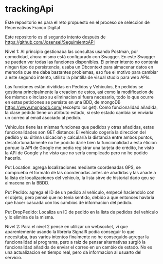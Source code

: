 # trackingApi
Este repositorio es para el reto propuesto en el proceso de seleccion de Recereativos Franco Digital

Este repositorio es el segundo intento después de https://github.com/Josensei/SeguimientoAPI 


Nivel 1:
Al principio gestionaba las consultas usando Postman, por comodidad, ahora mismo está configurado con Swagger.
En este Swagger se pueden ver todas las funciones disponibles. 
El primer intento no contenia ningun tipo de persistencia, usaba un Dbcontext para almacenar datos en memoria que me daba bastantes problemas,
eso fue el motivo para cambiar a este segundo intento, utilizo la plantilla de visual studio para web APIs.

Las funciones están divididas en Pedidos y Vehiculos, En pedidos se gestiona principalmente la creacion de estos, así como la modificacion de los mismos 
o incluso su eliminacion si fuera necesario, todo lo que ocurre en estas peticiones se persiste en una BDD, de mongoDB https://www.mongodb.com/ (excepto los get). 
Como funcionalidad añadida, la clase pedido tiene un atributo estado, si este estado cambia se enviaría un correo al email asociado al pedido.

Vehiculos tiene las mismas funciones que pedidos y otras añadidas, estas funcionalidades son
GET distance: El vehiculo cogería la direccion del pedido y su última  ubicacion y calcularía la distancia entre ambos puntos, 
desafortunadamente no he podido darle bien la funcionalidad a esta èticion porque la API de Google me pedía registrar una tarjeta de crédito,
he visto la API de Google y he visto que no sería complicado pero no he podido hacerlo.

Put Location: agrega localizaciones mediante coordenadas GPS, se comprueba el formato de las coordenadas antes de añadirlas y las añade a la lista de localizaciones del vehiculo, la lista sirve de historial dado qeu se almacena en la BBDD.

Put Pedido: agrega el ID de un pedido al vehiculo, empecé haciendolo con el objeto, pero pensé que no tenia sentido, debido a que entonces
havbría que hacer cascada con los cambios de informacion del pedido.

Put DropPedido: Localiza un ID de pedido en la lista de pedidos del vehiculo y lo elimina de la misma.


Nivel 2: Para el nivel 2 pensé en utilizar un websocket, vi que aparentemente usando la libreria SignalR podia conseguir lo que necesitaba, tras varios intentos
finalmente no he conseguido agregar la funcionalidad al programa, pero a raiz de pensar alternativas surgió la funcionalidad añadida de enviar el correo en un cambio de estado. 
No es una actualizacion en tiempo real, pero da informacion al usuarto del servicio.
